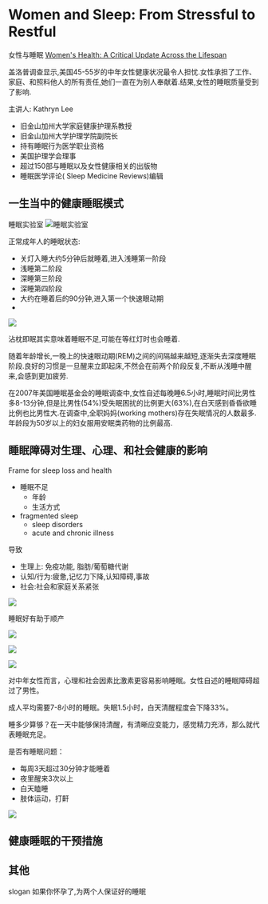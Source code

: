# Women and Sleep: From Stressful to Restful
女性与睡眠
[Women's Health: A Critical Update Across the Lifespan](http://www.uctv.tv/womens-health-mini-med/)

盖洛普调查显示,美国45-55岁的中年女性健康状况最令人担忧.女性承担了工作、家庭、和照料他人的所有责任,她们一直在为别人奉献着.结果,女性的睡眠质量受到了影响.

主讲人: Kathryn Lee

- 旧金山加州大学家庭健康护理系教授
- 旧金山加州大学护理学院副院长
- 持有睡眠行为医学职业资格
- 美国护理学会理事
- 超过150部与睡眠以及女性健康相关的出版物
- 睡眠医学评论( Sleep Medicine Reviews)编辑

## 一生当中的健康睡眠模式

睡眠实验室
![睡眠实验室](http://static01.nyt.com/images/2013/11/19/us/jp-SLEEP/jp-SLEEP-articleLarge.jpg)

正常成年人的睡眠状态:

- 关灯入睡大约5分钟后就睡着,进入浅睡第一阶段
- 浅睡第二阶段
- 深睡第三阶段
- 深睡第四阶段
- 大约在睡着后的90分钟,进入第一个快速眼动期
- 

![](/Users/ennolin/Pictures/TipicalAdultSleep.png)

沾枕即眠其实意味着睡眠不足,可能在等红灯时也会睡着.

随着年龄增长,一晚上的快速眼动期(REM)之间的间隔越来越短,逐渐失去深度睡眠阶段.良好的习惯是一旦醒来立即起床,不然会在前两个阶段反复,不断从浅睡中醒来,会感到更加疲劳.

在2007年美国睡眠基金会的睡眠调查中,女性自述每晚睡6.5小时,睡眠时间比男性多8-13分钟,但是比男性(54%)受失眠困扰的比例更大(63%),在白天感到昏昏欲睡比例也比男性大.在调查中,全职妈妈(working mothers)存在失眠情况的人数最多. 年龄段为50岁以上的妇女服用安眠类药物的比例最高.


## 睡眠障碍对生理、心理、和社会健康的影响

Frame for sleep loss and health

- 睡眠不足
	+ 年龄
	+ 生活方式
- fragmented sleep
	+ sleep disorders
	+ acute and chronic illness

导致

- 生理上: 免疫功能, 脂肪/葡萄糖代谢
- 认知/行为:疲惫,记忆力下降,认知障碍,事故
- 社会:社会和家庭关系紧张

![](/Users/ennolin/Pictures/FrameworkForSleepLoss.png)

睡眠好有助于顺产

![](/Users/ennolin/Pictures/Sleep&Pregnancy.png)



![](/Users/ennolin/Pictures/SleepLoss.png)

![](/Users/ennolin/Pictures/PredictingSleepComplaints.png)

对中年女性而言，心理和社会因素比激素更容易影响睡眠。女性自述的睡眠障碍超过了男性。

成人平均需要7-8小时的睡眠。失眠1.5小时，白天清醒程度会下降33%。

睡多少算够？在一天中能够保持清醒，有清晰应变能力，感觉精力充沛，那么就代表睡眠充足。

是否有睡眠问题：
- 每周3天超过30分钟才能睡着
- 夜里醒来3次以上
- 白天瞌睡
- 肢体运动，打鼾

![](/Users/ennolin/Pictures/sleepproblem.png)

## 健康睡眠的干预措施



## 其他

slogan
如果你怀孕了,为两个人保证好的睡眠